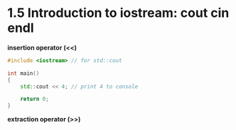 # 1.5 Introduction to iostream: cout cin endl

**insertion operator (<<)**

```cpp
#include <iostream> // for std::cout

int main()
{
    std::cout << 4; // print 4 to console

    return 0;
}
```

**extraction operator (>>)**